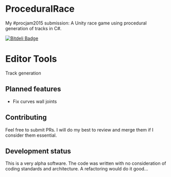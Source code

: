 # ProceduralRace
My #procjam2015 submission: A Unity race game using procedural generation of tracks in C#.

[![Bitdeli Badge](https://d2weczhvl823v0.cloudfront.net/adrianogil/proceduralrace/trend.png)](https://bitdeli.com/free "Bitdeli Badge")

# Editor Tools

Track generation

## Planned features
- Fix curves wall joints

## Contributing

Feel free to submit PRs. I will do my best to review and merge them if I consider them essential.

## Development status

This is a very alpha software. The code was written with no consideration of coding standards and architecture. A refactoring would do it good...

